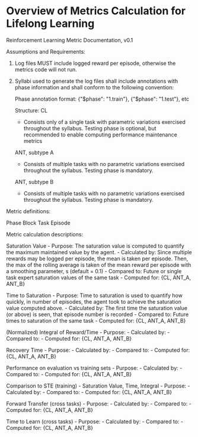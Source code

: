 # Overview of Metrics Calculation for Lifelong Learning


Reinforcement Learning Metric Documentation, v0.1

Assumptions and Requirements:

1) Log files MUST include logged reward per episode, otherwise the metrics code will not run.
2) Syllabi used to generate the log files shall include annotations with phase information and shall conform to the following convention:

    Phase annotation format:
    {"$phase":  "1.train"}, {"$phase":  "1.test"}, etc

    Structure:
    CL
    - Consists only of a single task with parametric variations exercised throughout the syllabus. Testing phase is optional, but recommended to enable computing performance maintenance metrics

    ANT, subtype A
    - Consists of multiple tasks with no parametric variations exercised throughout the syllabus. Testing phase is mandatory.

    ANT, subtype B
    - Consists of multiple tasks with no parametric variations exercised throughout the syllabus. Testing phase is mandatory.


Metric definitions:

Phase
Block
Task
Episode



Metric calculation descriptions:

Saturation Value
    - Purpose: The saturation value is computed to quantify the maximum maintained value by the agent.
    - Calculated by: Since multiple rewards may be logged per episode, the mean is taken per episode. Then, the max of the rolling average is taken of the mean reward per episode with a smoothing parameter, s (default = 0.1)
    - Compared to: Future or single task expert saturation values of the same task
    - Computed for: {CL, ANT_A, ANT_B}

Time to Saturation
    - Purpose: Time to saturation is used to quantify how quickly, in number of episodes, the agent took to achieve the saturation value computed above.
    - Calculated by: The first time the saturation value (or above) is seen, that episode number is recorded
    - Compared to: Future times to saturation of the same task
    - Computed for: {CL, ANT_A, ANT_B}

(Normalized) Integral of Reward/Time
    - Purpose:
    - Calculated by:
    - Compared to:
    - Computed for: {CL, ANT_A, ANT_B}

Recovery Time
    - Purpose:
    - Calculated by:
    - Compared to:
    - Computed for: {CL, ANT_A, ANT_B}

Performance on evaluation vs training sets
    - Purpose:
    - Calculated by:
    - Compared to:
    - Computed for: {CL, ANT_A, ANT_B}

Comparison to STE (training) - Saturation Value, Time, Integral
    - Purpose:
    - Calculated by:
    - Compared to:
    - Computed for: {CL, ANT_A, ANT_B}

Forward Transfer (cross tasks)
    - Purpose:
    - Calculated by:
    - Compared to:
    - Computed for: {CL, ANT_A, ANT_B}

Time to Learn (cross tasks)
    - Purpose:
    - Calculated by:
    - Compared to:
    - Computed for: {CL, ANT_A, ANT_B}
